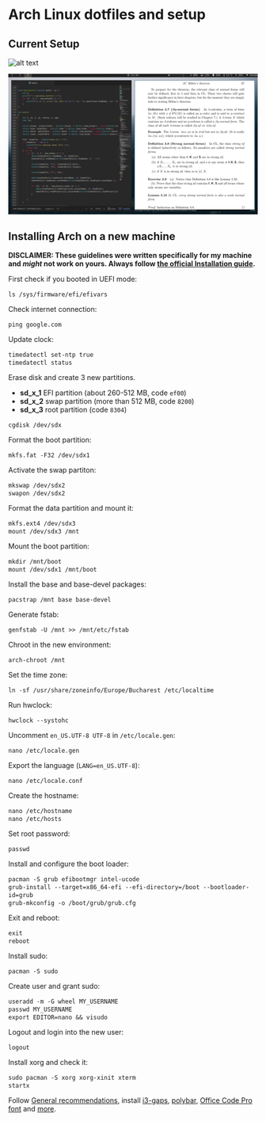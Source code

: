# Arch Linux dotfiles and setup

## Current Setup
![alt text](https://github.com/BogdanIonesq/dotfiles/blob/master/clean.png)

![alt text](https://github.com/BogdanIonesq/dotfiles/blob/master/busy.png)

## Installing Arch on a new machine
**DISCLAIMER: These guidelines were written specifically for my machine and _might_ not work on yours. Always follow [the official Installation guide](https://wiki.archlinux.org/index.php/Installation_guide).**

First check if you booted in UEFI mode:
```
ls /sys/firmware/efi/efivars
```

Check internet connection:
```
ping google.com
```

Update clock:
```
timedatectl set-ntp true
timedatectl status
```

Erase disk and create 3 new partitions.
- **sd_x_1** EFI partition (about 260-512 MB, code `ef00`)
- **sd_x_2** swap partition (more than 512 MB, code `8200`)
- **sd_x_3** root partition (code `8304`)
```
cgdisk /dev/sdx
```

Format the boot partition:
```
mkfs.fat -F32 /dev/sdx1
```

Activate the swap partiton:
```
mkswap /dev/sdx2
swapon /dev/sdx2
```

Format the data partition and mount it:
```
mkfs.ext4 /dev/sdx3
mount /dev/sdx3 /mnt
```

Mount the boot partition:
```
mkdir /mnt/boot
mount /dev/sdx1 /mnt/boot
```

Install the base and base-devel packages:
```
pacstrap /mnt base base-devel
```

Generate fstab:
```
genfstab -U /mnt >> /mnt/etc/fstab
```

Chroot in the new environment:
```
arch-chroot /mnt
```

Set the time zone:
```
ln -sf /usr/share/zoneinfo/Europe/Bucharest /etc/localtime
```

Run hwclock:
```
hwclock --systohc
```

Uncomment `en_US.UTF-8 UTF-8` in `/etc/locale.gen`:
```
nano /etc/locale.gen
```

Export the language (`LANG=en_US.UTF-8`):
```
nano /etc/locale.conf
```

Create the hostname:
```
nano /etc/hostname
nano /etc/hosts
```

Set root password:
```
passwd
```

Install and configure the boot loader:
```
pacman -S grub efibootmgr intel-ucode
grub-install --target=x86_64-efi --efi-directory=/boot --bootloader-id=grub
grub-mkconfig -o /boot/grub/grub.cfg
```

Exit and reboot:
```
exit
reboot
```

Install sudo:
```
pacman -S sudo
```

Create user and grant sudo:
```
useradd -m -G wheel MY_USERNAME
passwd MY_USERNAME
export EDITOR=nano && visudo
```

Logout and login into the new user:
```
logout
```

Install xorg and check it:
```
sudo pacman -S xorg xorg-xinit xterm
startx
```

Follow [General recommendations](https://wiki.archlinux.org/index.php/general_recommendations), install [i3-gaps](https://github.com/Airblader/i3), [polybar](https://github.com/jaagr/polybar), [Office Code Pro font](https://github.com/nathco/Office-Code-Pro) and [more](https://wiki.archlinux.org/index.php/List_of_applications).
